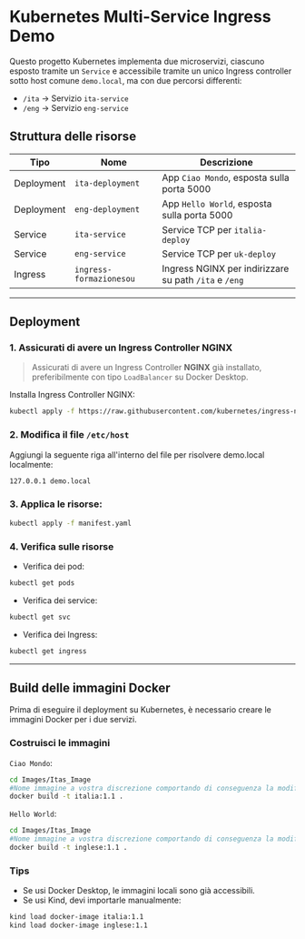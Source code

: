 #  Kubernetes Multi-Service Ingress Demo

Questo progetto Kubernetes implementa due microservizi, ciascuno esposto tramite un `Service` e accessibile tramite un unico Ingress controller sotto host comune `demo.local`, ma con due percorsi differenti:

-  `/ita` → Servizio `ita-service`
-  `/eng` → Servizio `eng-service`

##  Struttura delle risorse

| Tipo        | Nome               | Descrizione                                 |
|-------------|--------------------|---------------------------------------------|
| Deployment  | `ita-deployment`   | App `Ciao Mondo`, esposta sulla porta 5000      |
| Deployment  | `eng-deployment`   | App `Hello World`, esposta sulla porta 5000       |
| Service     | `ita-service`      | Service TCP  per `italia-deploy`            |
| Service     | `eng-service`      | Service TCP per `uk-deploy`                 |
| Ingress     | `ingress-formazionesou` | Ingress NGINX per indirizzare su path `/ita` e `/eng` |

---

##  Deployment

### 1. Assicurati di avere un Ingress Controller NGINX

> Assicurati di avere un Ingress Controller **NGINX** già installato, preferibilmente con tipo `LoadBalancer` su Docker Desktop.

Installa Ingress Controller NGINX:

```bash
kubectl apply -f https://raw.githubusercontent.com/kubernetes/ingress-nginx/controller-v1.5.1/deploy/static/provider/cloud/deploy.yaml
```

### 2. Modifica il file `/etc/host`

Aggiungi la seguente riga all'interno del file per risolvere demo.local localmente:

```bash
127.0.0.1 demo.local
```

### 3. Applica le risorse:

```bash
kubectl apply -f manifest.yaml
```

### 4. Verifica sulle risorse

- Verifica dei pod:
```bash 
kubectl get pods
```

- Verifica dei service:
```bash
kubectl get svc
```

- Verifica dei Ingress:
```bash 
kubectl get ingress
```

---

## Build delle immagini Docker

Prima di eseguire il deployment su Kubernetes, è necessario creare le immagini Docker per i due servizi.

### Costruisci le immagini

`Ciao Mondo`:

```bash 
cd Images/Itas_Image
#Nome immagine a vostra discrezione comportando di conseguenza la modifica all'interno del manifest col nome da voi scelto
docker build -t italia:1.1 .
```

`Hello World`:

```bash 
cd Images/Itas_Image
#Nome immagine a vostra discrezione comportando di conseguenza la modifica all'interno del manifest col nome da voi scelto
docker build -t inglese:1.1 .
```

### Tips

- Se usi Docker Desktop, le immagini locali sono già accessibili.
- Se usi Kind, devi importarle manualmente:

```bash
kind load docker-image italia:1.1
kind load docker-image inglese:1.1
```
